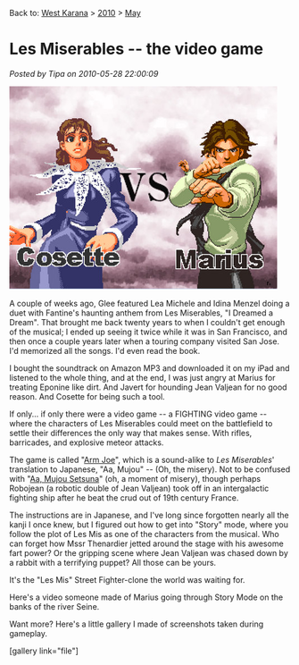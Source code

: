 Back to: [West Karana](/posts/westkarana.md) > [2010](/posts/2010/westkarana.md) > [May](./westkarana.md)
# Les Miserables -- the video game

*Posted by Tipa on 2010-05-28 22:00:09*

[![](../../../uploads/2010/05/Fullscreen-capture-5282010-90653-PM.jpg "Cosette vs erstwhile lover, Marius")](../../../uploads/2010/05/Fullscreen-capture-5282010-90653-PM.jpg)

A couple of weeks ago, Glee featured Lea Michele and Idina Menzel doing a duet with Fantine's haunting anthem from Les Miserables, "I Dreamed a Dream". That brought me back twenty years to when I couldn't get enough of the musical; I ended up seeing it twice while it was in San Francisco, and then once a couple years later when a touring company visited San Jose. I'd memorized all the songs. I'd even read the book.

I bought the soundtrack on Amazon MP3 and downloaded it on my iPad and listened to the whole thing, and at the end, I was just angry at Marius for treating Eponine like dirt. And Javert for hounding Jean Valjean for no good reason. And Cosette for being such a tool.

If only... if only there were a video game -- a FIGHTING video game -- where the characters of Les Miserables could meet on the battlefield to settle their differences the only way that makes sense. With rifles, barricades, and explosive meteor attacks.

The game is called "[Arm Joe](http://takase.syuriken.jp/ArmJoe.htm)", which is a sound-alike to *Les Miserables*' translation to Japanese, "Aa, Mujou" -- (Oh, the misery). Not to be confused with "[Aa, Mujou Setsuna](http://www.viddler.com/explore/Joystiq/videos/1820/)" (oh, a moment of misery), though perhaps Robojean (a robotic double of Jean Valjean) took off in an intergalactic fighting ship after he beat the crud out of 19th century France.

The instructions are in Japanese, and I've long since forgotten nearly all the kanji I once knew, but I figured out how to get into "Story" mode, where you follow the plot of Les Mis as one of the characters from the musical. Who can forget how Mssr Thenardier jetted around the stage with his awesome fart power? Or the gripping scene where Jean Valjean was chased down by a rabbit with a terrifying puppet? All those can be yours.

It's the "Les Mis" Street Fighter-clone the world was waiting for.

Here's a video someone made of Marius going through Story Mode on the banks of the river Seine.



Want more? Here's a little gallery I made of screenshots taken during gameplay.

[gallery link="file"]

